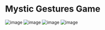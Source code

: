 # Mystic Gestures Game

![image](/images/cave.gif) ![image](/images/door.gif)
![image](/images/torches.gif) ![image](/images/mushroom.gif)